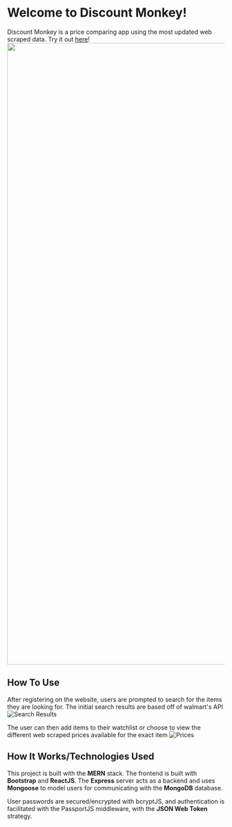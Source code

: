 # Welcome to Discount Monkey!
Discount Monkey is a price comparing app using the most updated web scraped data. Try it out [here](http://discountmonkey.herokuapp.com/)!
<img width="1440" src="https://ibb.co/DRh2RHd">

## How To Use 
After registering on the website, users are prompted to search for the items they are looking for. The initial search results are based off of walmart's API
![Search Results](https://ibb.co/t3QNDsb)

The user can then add items to their watchlist or choose to view the different web scraped prices available for the exact item
![Prices](https://ibb.co/gzwSkw2)

## How It Works/Technologies Used
This project is built with the **MERN** stack. The frontend is built with **Bootstrap** and **ReactJS**. The **Express** server acts as a backend and uses **Mongoose** to model users for communicating with the **MongoDB** database.

User passwords are secured/encrypted with bcryptJS, and authentication is facilitated with the PassportJS middleware, with the **JSON Web Token** strategy.


